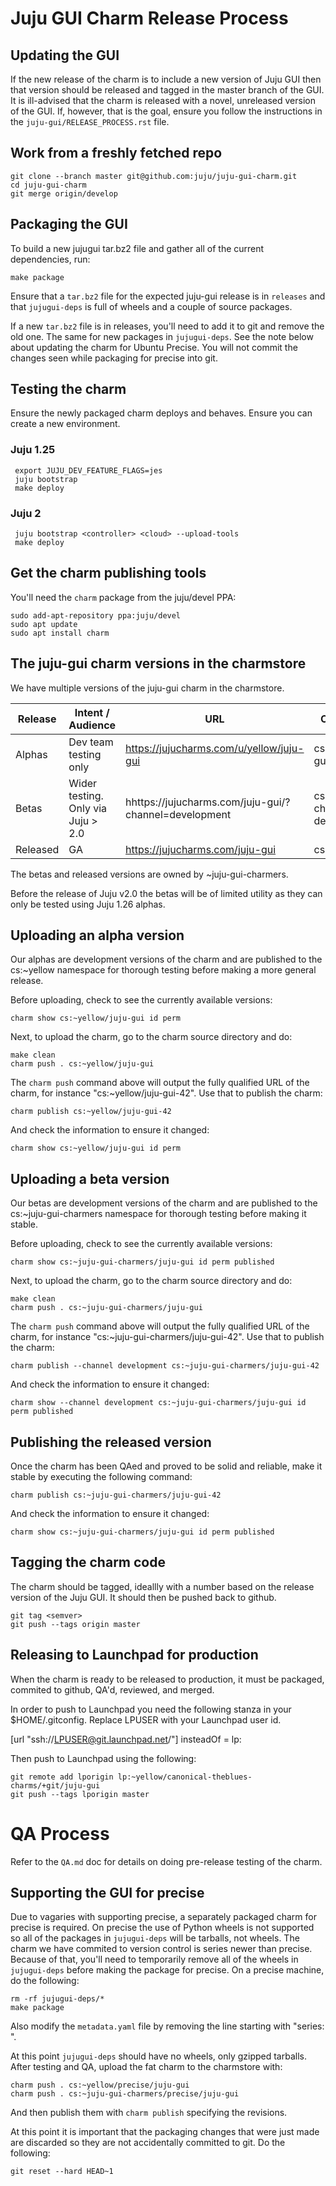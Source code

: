 <!--
RELEASE_PROCESS.md
Copyright 2016 Canonical Ltd.
This work is licensed under the Creative Commons Attribution-Share Alike 3.0
Unported License. To view a copy of this license, visit
http://creativecommons.org/licenses/by-sa/3.0/ or send a letter to Creative
Commons, 171 Second Street, Suite 300, San Francisco, California, 94105, USA.
-->

# Juju GUI Charm Release Process #

## Updating the GUI ##

If the new release of the charm is to include a new version of Juju GUI then
that version should be released and tagged in the master branch of the GUI. It
is ill-advised that the charm is released with a novel, unreleased version of
the GUI.  If, however, that is the goal, ensure you follow the instructions in
the `juju-gui/RELEASE_PROCESS.rst` file.

## Work from a freshly fetched repo ##

    git clone --branch master git@github.com:juju/juju-gui-charm.git
    cd juju-gui-charm
    git merge origin/develop

## Packaging the GUI ##

To build a new jujugui tar.bz2 file and gather all of the current dependencies,
run:

    make package

Ensure that a `tar.bz2` file for the expected juju-gui release is in
`releases` and that `jujugui-deps` is full of wheels and a couple
of source packages.

If a new `tar.bz2` file is in releases, you'll need to add it to git and
remove the old one.  The same for new packages in `jujugui-deps`.  See the
note below about updating the charm for Ubuntu Precise. You will not commit
the changes seen while packaging for precise into git.

## Testing the charm ##

Ensure the newly packaged charm deploys and behaves. Ensure you can create a
new environment.

### Juju 1.25 ###
     export JUJU_DEV_FEATURE_FLAGS=jes
     juju bootstrap
     make deploy

### Juju 2 ###
     juju bootstrap <controller> <cloud> --upload-tools
     make deploy

## Get the charm publishing tools ##

You'll need the `charm` package from the juju/devel PPA:

    sudo add-apt-repository ppa:juju/devel
    sudo apt update
    sudo apt install charm

## The juju-gui charm versions in the charmstore ##

We have multiple versions of the juju-gui charm in the charmstore.

| Release | Intent / Audience | URL | CS reference |
| ------- | ----------------- | --- | ------------ |
| Alphas | Dev team testing only | https://jujucharms.com/u/yellow/juju-gui | cs:~yellow/juju-gui |
| Betas  | Wider testing. Only via Juju > 2.0 | hhttps://jujucharms.com/juju-gui/?channel=development | cs:juju-gui --channel development |
| Released | GA | https://jujucharms.com/juju-gui | cs:juju-gui |

The betas and released versions are owned by ~juju-gui-charmers.

Before the release of Juju v2.0 the betas will be of limited utility as they
can only be tested using Juju 1.26 alphas.

## Uploading an alpha version ##

Our alphas are development versions of the charm and are published to the
cs:~yellow namespace for thorough testing before making a more general
release.

Before uploading, check to see the currently available versions:

    charm show cs:~yellow/juju-gui id perm

Next, to upload the charm, go to the charm source directory and do:

    make clean
    charm push . cs:~yellow/juju-gui

The `charm push` command above will output the fully qualified URL of the
charm, for instance "cs:~yellow/juju-gui-42". Use that to publish the charm:

    charm publish cs:~yellow/juju-gui-42

And check the information to ensure it changed:

    charm show cs:~yellow/juju-gui id perm

## Uploading a beta version ##

Our betas are development versions of the charm and are published to the
cs:~juju-gui-charmers namespace for thorough testing before making it stable.

Before uploading, check to see the currently available versions:

    charm show cs:~juju-gui-charmers/juju-gui id perm published

Next, to upload the charm, go to the charm source directory and do:

    make clean
    charm push . cs:~juju-gui-charmers/juju-gui

The `charm push` command above will output the fully qualified URL of the
charm, for instance "cs:~juju-gui-charmers/juju-gui-42". Use that to publish
the charm:

    charm publish --channel development cs:~juju-gui-charmers/juju-gui-42

And check the information to ensure it changed:

    charm show --channel development cs:~juju-gui-charmers/juju-gui id perm published

## Publishing the released version ##

Once the charm has been QAed and proved to be solid and reliable, make it
stable by executing the following command:

    charm publish cs:~juju-gui-charmers/juju-gui-42

And check the information to ensure it changed:

    charm show cs:~juju-gui-charmers/juju-gui id perm published

## Tagging the charm code ##

The charm should be tagged, ideallly with a number based on the release
version of the Juju GUI. It should then be pushed back to github.

    git tag <semver>
    git push --tags origin master

## Releasing to Launchpad for production ##

When the charm is ready to be released to production, it must be packaged,
commited to github, QA'd, reviewed, and merged.

In order to push to Launchpad you need the following stanza in your
$HOME/.gitconfig.  Replace LPUSER with your Launchpad user id.

[url "ssh://LPUSER@git.launchpad.net/"]
	insteadOf = lp:

Then push to Launchpad using the following:

    git remote add lporigin lp:~yellow/canonical-theblues-charms/+git/juju-gui
    git push --tags lporigin master

# QA Process #

Refer to the `QA.md` doc for details on doing pre-release testing of the charm.

## Supporting the GUI for precise ##

Due to vagaries with supporting precise, a separately packaged charm
for precise is required. On precise the use of Python wheels is not supported
so all of the packages in `jujugui-deps` will be tarballs, not wheels.  The
charm we have commited to version control is series newer than precise.
Because of that, you'll need to temporarily remove all of the wheels in
`jujugui-deps` before making the package for precise.  On a precise machine,
do the following:

    rm -rf jujugui-deps/*
    make package

Also modify the `metadata.yaml` file by removing the line starting with
"series: ".

At this point `jujugui-deps` should have no wheels, only gzipped tarballs.
After testing and QA, upload the fat charm to the charmstore with:

    charm push . cs:~yellow/precise/juju-gui
    charm push . cs:~juju-gui-charmers/precise/juju-gui

And then publish them with `charm publish` specifying the revisions.

At this point it is important that the packaging changes that were just made
are discarded so they are not accidentally committed to git.  Do the
following:

    git reset --hard HEAD~1
